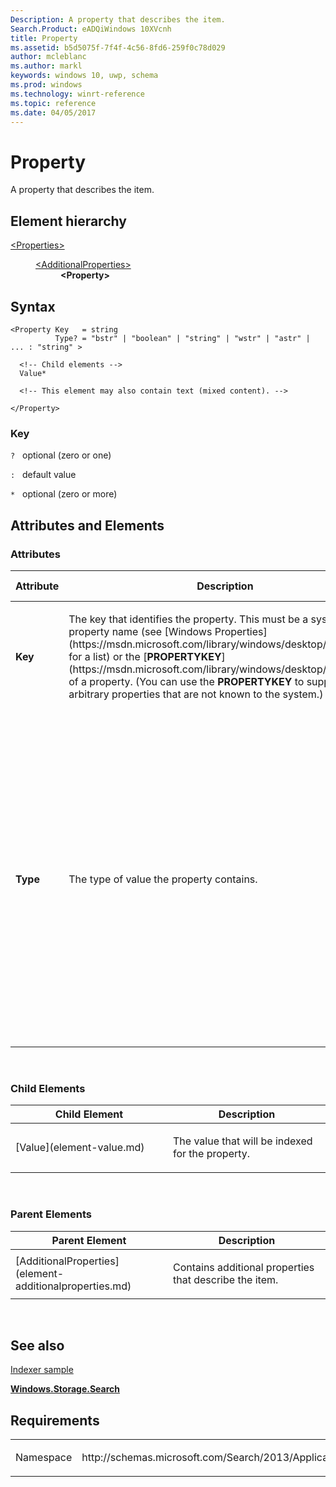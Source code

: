 ```yaml
---
Description: A property that describes the item.
Search.Product: eADQiWindows 10XVcnh
title: Property
ms.assetid: b5d5075f-7f4f-4c56-8fd6-259f0c78d029
author: mcleblanc
ms.author: markl
keywords: windows 10, uwp, schema
ms.prod: windows
ms.technology: winrt-reference
ms.topic: reference
ms.date: 04/05/2017
---
```


# Property


A property that describes the item.

## Element hierarchy

<dl>
<dt><a href="element-Properties.md">&lt;Properties&gt;</a></dt>
<dd>
<dl>
<dt><a href="element-AdditionalProperties.md">&lt;AdditionalProperties&gt;</a></dt>
<dd><b>&lt;Property&gt;</b></dd>
</dl>
</dd>
</dl>

## Syntax

``` syntax
<Property Key   = string
          Type? = "bstr" | "boolean" | "string" | "wstr" | "astr" | ... : "string" >

  <!-- Child elements -->
  Value*

  <!-- This element may also contain text (mixed content). -->

</Property>
```

### Key

`?`   optional (zero or one)

`:`   default value

`*`   optional (zero or more)

## Attributes and Elements


### Attributes

<table>
<colgroup>
<col width="20%" />
<col width="20%" />
<col width="20%" />
<col width="20%" />
<col width="20%" />
</colgroup>
<thead>
<tr class="header">
<th>Attribute</th>
<th>Description</th>
<th>Data type</th>
<th>Required</th>
<th>Default value</th>
</tr>
</thead>
<tbody>
<tr class="odd">
<td><strong>Key</strong></td>
<td><p>The key that identifies the property. This must be a system property name (see [Windows Properties](https://msdn.microsoft.com/library/windows/desktop/dd561977) for a list) or the [<strong>PROPERTYKEY</strong>](https://msdn.microsoft.com/library/windows/desktop/bb773381) of a property. (You can use the <strong>PROPERTYKEY</strong> to support arbitrary properties that are not known to the system.)</p></td>
<td>string</td>
<td>Yes</td>
<td></td>
</tr>
<tr class="even">
<td><strong>Type</strong></td>
<td><p>The type of value the property contains.</p></td>
<td><p>This attribute can have one of the following values:</p>
<ul>
<li>bstr</li>
<li>boolean</li>
<li>string</li>
<li>wstr</li>
<li>astr</li>
<li>byte</li>
<li>int16</li>
<li>uint16</li>
<li>int32</li>
<li>uint32</li>
<li>uint64</li>
<li>int64</li>
<li>double</li>
<li>datetime</li>
<li>stringarray</li>
<li>guid</li>
<li>blob</li>
<li>null</li>
<li>empty</li>
</ul></td>
<td>No</td>
<td>string</td>
</tr>
</tbody>
</table>

 

### Child Elements

<table>
<colgroup>
<col width="50%" />
<col width="50%" />
</colgroup>
<thead>
<tr class="header">
<th>Child Element</th>
<th>Description</th>
</tr>
</thead>
<tbody>
<tr class="odd">
<td>[Value](element-value.md)</td>
<td><p>The value that will be indexed for the property.</p></td>
</tr>
</tbody>
</table>

 

### Parent Elements

<table>
<colgroup>
<col width="50%" />
<col width="50%" />
</colgroup>
<thead>
<tr class="header">
<th>Parent Element</th>
<th>Description</th>
</tr>
</thead>
<tbody>
<tr class="odd">
<td>[AdditionalProperties](element-additionalproperties.md)</td>
<td><p>Contains additional properties that describe the item.</p></td>
</tr>
</tbody>
</table>

 

## See also


[Indexer sample](http://go.microsoft.com/fwlink/p/?LinkID=311565)

[**Windows.Storage.Search**](https://msdn.microsoft.com/library/windows/apps/br208106)

## Requirements

<table>
<colgroup>
<col width="50%" />
<col width="50%" />
</colgroup>
<tbody>
<tr class="odd">
<td><p>Namespace</p></td>
<td><p>http://schemas.microsoft.com/Search/2013/ApplicationContent</p></td>
</tr>
</tbody>
</table>

 

 



